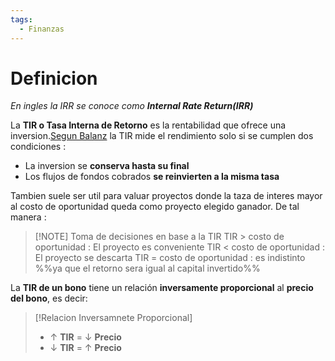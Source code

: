 ```yaml
---
tags:
  - Finanzas
---
```

# Definicion

*En ingles la IRR se conoce como **Internal Rate Return(IRR)*** 

La **TIR o Tasa Interna de Retorno** es la rentabilidad que ofrece una inversion.[Segun Balanz](https://balanz.com/balanz-university/glosario-financiero/tir/#:~:text=La%20TIR%20es%20una%20tasa,reinvierten%20a%20la%20misma%20tasa.) la TIR mide el rendimiento solo si se cumplen dos condiciones : 

- La inversion se **conserva hasta su final**
- Los flujos de fondos cobrados **se reinvierten a la misma tasa**

Tambien suele ser util para valuar proyectos donde la taza de interes mayor al costo de oportunidad queda como proyecto elegido ganador. De tal manera : 

>[!NOTE] Toma de decisiones en base a la TIR
>TIR > costo de oportunidad : El proyecto es conveniente
>TIR < costo de oportunidad : El proyecto se descarta
>TIR = costo de oportunidad : es indistinto %%ya que el retorno sera igual al capital invertido%%

La **TIR de un bono** tiene un relación **inversamente proporcional** al **precio del bono**, es decir:

>[!Relacion Inversamnete Proporcional]
>- ↑ **TIR** = ↓ **Precio**
>- ↓ **TIR** = ↑ **Precio**
